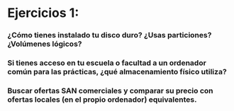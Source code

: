 # Ejercicios 1:
### ¿Cómo tienes instalado tu disco duro? ¿Usas particiones? ¿Volúmenes lógicos?



### Si tienes acceso en tu escuela o facultad a un ordenador común para las prácticas, ¿qué almacenamiento físico utiliza?



### Buscar ofertas SAN comerciales y comparar su precio con ofertas locales (en el propio ordenador) equivalentes.



